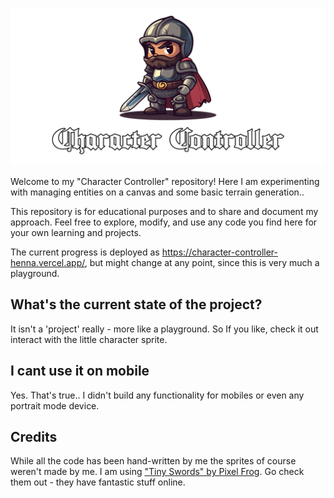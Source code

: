 ![Controller](assets/title.png)

Welcome to my "Character Controller" repository! Here I am experimenting with managing entities on a canvas and some
basic terrain generation..

This repository is for educational purposes and to share and document my approach.
Feel free to explore, modify, and use any code you find here for your own learning and
projects.

The current progress is deployed as https://character-controller-henna.vercel.app/, but might change at any point,
since this is very much a playground.

## What's the current state of the project?

It isn't a 'project' really - more like a playground. So If you like, check it out interact with the little character
sprite.

## I cant use it on mobile

Yes. That's true.. I didn't build any functionality for mobiles or even any portrait mode device.

## Credits

While all the code has been hand-written by me the sprites of course weren't made by me. I am
using ["Tiny Swords" by Pixel Frog](https://pixelfrog-assets.itch.io/tiny-swords). Go check them out - they have
fantastic stuff online.
